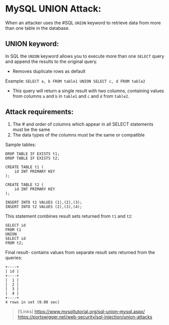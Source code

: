 # MySQL UNION Attack:
When an attacker uses the #SQL `UNION` keyword to retrieve data from more than one table in the database.

## UNION keyword:
In SQL the `UNION` keyword allows you to execute more than one `SELECT` query and append the results to the original query.
- Removes duplicate rows as default

Example:
`SELECT a, b FROM table1 UNION SELECT c, d FROM table2`
- This query will return a single result with two columns, containing values from columns `a` and `b` in `table1` and `c` and `d` from `table2`.

## Attack requirements:
1. The # and order of columns which appear in all SELECT statements must be the same
2. The data types of the columns must be the same or compatible

Sample tables:
```
DROP TABLE IF EXISTS t1;
DROP TABLE IF EXISTS t2;

CREATE TABLE t1 (
    id INT PRIMARY KEY
);

CREATE TABLE t2 (
    id INT PRIMARY KEY
);

INSERT INTO t1 VALUES (1),(2),(3);
INSERT INTO t2 VALUES (2),(3),(4);
```

This statement combines result sets returned from `t1` and `t2`:
```
SELECT id
FROM t1
UNION
SELECT id
FROM t2;
```

Final result- contains values from separate result sets returned from the queries:
```
+----+
| id |
+----+
|  1 |
|  2 |
|  3 |
|  4 |
+----+
4 rows in set (0.00 sec)
```

>[!Links]
> https://www.mysqltutorial.org/sql-union-mysql.aspx/
> https://portswigger.net/web-security/sql-injection/union-attacks

